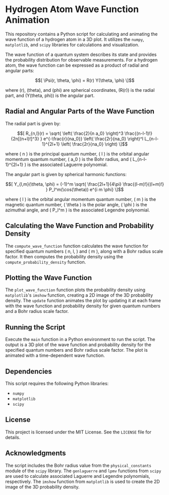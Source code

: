 # Hydrogen Atom Wave Function Animation

This repository contains a Python script for calculating and animating the wave function of a hydrogen atom in a 3D plot. It utilizes the `numpy`, `matplotlib`, and `scipy` libraries for calculations and visualization.

The wave function of a quantum system describes its state and provides the probability distribution for observable measurements. For a hydrogen atom, the wave function can be expressed as a product of radial and angular parts:

$$[ \Psi(r, \theta, \phi) = R(r) Y(\theta, \phi) \]$$

where (r), (theta), and (phi) are spherical coordinates, (R(r)) is the radial part, and (Y(theta, phi)) is the angular part.

## Radial and Angular Parts of the Wave Function

The radial part is given by:

$$[ R_{n,l}(r) = \sqrt{ \left( \frac{2}{n a_0} \right)^3 \frac{(n-l-1)!}{2n[(n+l)!]^3} } e^{-\frac{r}{na_0}} \left( \frac{2r}{na_0} \right)^l L_{n-l-1}^{2l+1} \left( \frac{2r}{na_0} \right) \]$$

where \( n \) is the principal quantum number, \( l \) is the orbital angular momentum quantum number, \( a_0 \) is the Bohr radius, and \( L_{n-l-1}^{2l+1} \) is the associated Laguerre polynomial.

The angular part is given by spherical harmonic functions:

$$[ Y_{l,m}(\theta, \phi) = (-1)^m \sqrt{ \frac{2l+1}{4\pi} \frac{(l-m)!}{(l+m)!} } P_l^m(\cos(\theta)) e^{i m \phi} \]$$

where \( l \) is the orbital angular momentum quantum number, \( m \) is the magnetic quantum number, \( \theta \) is the polar angle, \( \phi \) is the azimuthal angle, and \( P_l^m \) is the associated Legendre polynomial.

## Calculating the Wave Function and Probability Density

The `compute_wave_function` function calculates the wave function for specified quantum numbers \( n, l, \) and \( m \), along with a Bohr radius scale factor. It then computes the probability density using the `compute_probability_density` function.

## Plotting the Wave Function

The `plot_wave_function` function plots the probability density using `matplotlib`'s `imshow` function, creating a 2D image of the 3D probability density. The `update` function animates the plot by updating it at each frame with the wave function and probability density for given quantum numbers and a Bohr radius scale factor.

## Running the Script

Execute the `main` function in a Python environment to run the script. The output is a 3D plot of the wave function and probability density for the specified quantum numbers and Bohr radius scale factor. The plot is animated with a time-dependent wave function.

## Dependencies

This script requires the following Python libraries:

- `numpy`
- `matplotlib`
- `scipy`

## License

This project is licensed under the MIT License. See the `LICENSE` file for details.

## Acknowledgments

The script includes the Bohr radius value from the `physical_constants` module of the `scipy` library. The `genlaguerre` and `lpmv` functions from `scipy` are used to calculate associated Laguerre and Legendre polynomials, respectively. The `imshow` function from `matplotlib` is used to create the 2D image of the 3D probability density.
